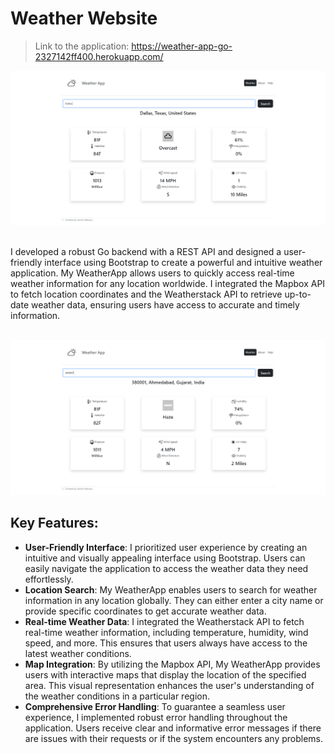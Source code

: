 # Weather Website
> Link to the application: https://weather-app-go-2327142ff400.herokuapp.com/<br>

![Screenshot of main page](https://github.com/Jainish021/images/blob/main/weather-app-3.png)<br><br>

I developed a robust Go backend with a REST API and designed a user-friendly interface using Bootstrap to create a powerful and intuitive weather application. My WeatherApp allows users to quickly access real-time weather information for any location worldwide. I integrated the Mapbox API to fetch location coordinates and the Weatherstack API to retrieve up-to-date weather data, ensuring users have access to accurate and timely information.<br><br>

![Screenshot of main page](https://github.com/Jainish021/images/blob/main/weather-app-4.png)

## Key Features:<br>
- **User-Friendly Interface**: I prioritized user experience by creating an intuitive and visually appealing interface using Bootstrap. Users can easily navigate the application to access the weather data they need effortlessly.<br>
- **Location Search**: My WeatherApp enables users to search for weather information in any location globally. They can either enter a city name or provide specific coordinates to get accurate weather data.<br>
- **Real-time Weather Data**: I integrated the Weatherstack API to fetch real-time weather information, including temperature, humidity, wind speed, and more. This ensures that users always have access to the latest weather conditions.<br>
- **Map Integration**: By utilizing the Mapbox API, My WeatherApp provides users with interactive maps that display the location of the specified area. This visual representation enhances the user's understanding of the weather conditions in a particular region.<br>
- **Comprehensive Error Handling**: To guarantee a seamless user experience, I implemented robust error handling throughout the application. Users receive clear and informative error messages if there are issues with their requests or if the system encounters any problems.<br>
